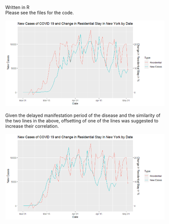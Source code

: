 Written in R  
Please see the files for the code.
<br/>
<br/>
![dual line plot, ggplot2](https://github.com/jojuno/EDA/blob/master/new%20cases%20and%20change%20in%20residential%20in%20new%20york%20by%20date.png)
<br/>
<br/>
Given the delayed manifestation period of the disease and the similarity of the two lines in the above, offsetting of one of the lines was suggested to increase their correlation.
<br/>
<br/>
![dual line plot with an offset, ggplot2](https://github.com/jojuno/EDA/blob/master/new%20cases%20and%20change%20in%20residential%20in%20new%20york%20by%20date%20offset.png)
